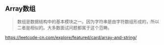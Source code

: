 Array数组
-
> 数组是数据结构中的基本模块之一。因为字符串是由字符数组形成的，所以二者是相似的。大多数面试问题都属于这个范畴。

https://leetcode-cn.com/explore/featured/card/array-and-string/
